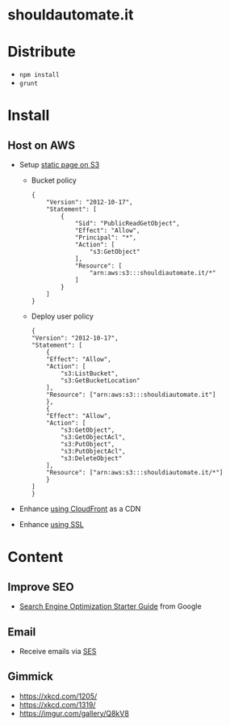shouldautomate.it
========

# Distribute

* `npm install`
* `grunt`

# Install

## Host on AWS

* Setup [static page on S3](http://docs.aws.amazon.com/AmazonS3/latest/dev/website-hosting-custom-domain-walkthrough.html)

    * Bucket policy

        ```
        {
            "Version": "2012-10-17",
            "Statement": [
                {
                    "Sid": "PublicReadGetObject",
                    "Effect": "Allow",
                    "Principal": "*",
                    "Action": [
                        "s3:GetObject"
                    ],
                    "Resource": [
                        "arn:aws:s3:::shouldiautomate.it/*"
                    ]
                }
            ]
        }
        ```
        
    * Deploy user policy

        ```
        {
        "Version": "2012-10-17",
        "Statement": [
            {
            "Effect": "Allow",
            "Action": [
                "s3:ListBucket",
                "s3:GetBucketLocation"
            ],
            "Resource": ["arn:aws:s3:::shouldiautomate.it"]
            },
            {
            "Effect": "Allow",
            "Action": [
                "s3:GetObject",
                "s3:GetObjectAcl",
                "s3:PutObject",
                "s3:PutObjectAcl",
                "s3:DeleteObject"
            ],
            "Resource": ["arn:aws:s3:::shouldiautomate.it/*"]
            }
        ]
        }
        ```

* Enhance [using CloudFront](http://docs.aws.amazon.com/AmazonCloudFront/latest/DeveloperGuide/MigrateS3ToCloudFront.html) as a CDN
* Enhance [using SSL](https://aws.amazon.com/de/blogs/aws/new-aws-certificate-manager-deploy-ssltls-based-apps-on-aws/)

# Content

## Improve SEO

* [Search Engine Optimization Starter Guide](https://static.googleusercontent.com/media/www.google.com/de//webmasters/docs/search-engine-optimization-starter-guide.pdf) from Google

## Email

* Receive emails via [SES](https://github.com/arithmetric/aws-lambda-ses-forwarder)

## Gimmick

* https://xkcd.com/1205/
* https://xkcd.com/1319/
* https://imgur.com/gallery/Q8kV8